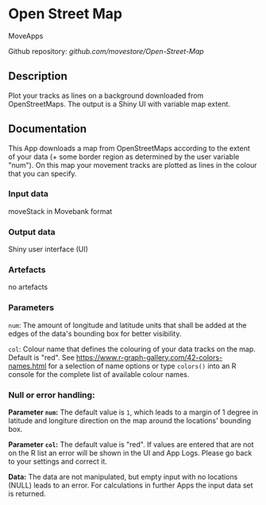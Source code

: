 # Open Street Map

MoveApps

Github repository: *github.com/movestore/Open-Street-Map*

## Description
Plot your tracks as lines on a background downloaded from OpenStreetMaps. The output is a Shiny UI with variable map extent.

## Documentation
This App downloads a map from OpenStreetMaps according to the extent of your data (+ some border region as determined by the user variable "num"). On this map your movement tracks are plotted as lines in the colour that you can specify.

### Input data
moveStack in Movebank format

### Output data
Shiny user interface (UI)

### Artefacts
no artefacts

### Parameters 
`num`: The amount of longitude and latitude units that shall be added at the edges of the data's bounding box for better visibility.

`col`: Colour name that defines the colouring of your data tracks on the map. Default is "red". See https://www.r-graph-gallery.com/42-colors-names.html for a selection of name options or type `colors()` into an R console for the complete list of available colour names.


### Null or error handling:

**Parameter `num`:** The default value is `1`, which leads to a margin of 1 degree in latitude and longiture direction on the map around the locations' bounding box.

**Parameter `col`:** The default value is "red". If values are entered that are not on the R list an error will be shown in the UI and App Logs. Please go back to your settings and correct it.

**Data:** The data are not manipulated, but empty input with no locations (NULL) leads to an error. For calculations in further Apps the input data set is returned.

